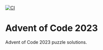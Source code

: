 [![CI](https://github.com/jparera/AoC2023/actions/workflows/ci.yml/badge.svg)](https://github.com/jparera/AoC2023/actions/workflows/ci.yml)

# Advent of Code 2023

Advent of Code 2023 puzzle solutions.

